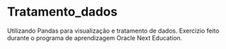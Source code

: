 # Tratamento_dados
Utilizando Pandas para visualização e tratamento de dados.
Exercizio feito durante o programa de aprendizagem Oracle Next Education.
